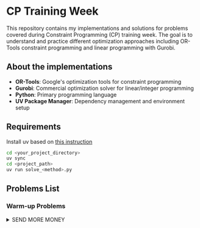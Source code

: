 # CP Training Week

This repository contains my implementations and solutions for problems covered during Constraint Programming (CP) training week. The goal is to understand and practice different optimization approaches including OR-Tools constraint programming and linear programming with Gurobi.

## About the implementations

- **OR-Tools**: Google's optimization tools for constraint programming
- **Gurobi**: Commercial optimization solver for linear/integer programming
- **Python**: Primary programming language
- **UV Package Manager**: Dependency management and environment setup

## Requirements

Install uv based on [this instruction](https://docs.astral.sh/uv/getting-started/installation/)

```bash
cd <your_project_directory>
uv sync
cd <project_path>
uv run solve_<method>.py
```

## Problems List

### Warm-up Problems

<!-- hide/unhide -->

<details>
<summary>SEND MORE MONEY</summary>
This is a cryptarithmetic puzzle where each letter represents a unique digit.

The goal is to find the digit for each letter such that the equation is satisfied.

This is a classic cryptarithmetic puzzle where each letter represents a unique digit from 0-9. The goal is to find the digit assignment that makes the arithmetic equation valid.

```
  SEND
+ MORE
------
 MONEY
```

The detailed problem [here](/01_money/problem.md).

Both OR-Tools and Gurobi can be used to solve this problem. The key difference is in CP modeling, we have the "AllDifferent" constraint to ensure all letters are assigned different digits. In Linear Programming (LP), we need to model the uniqueness constraint explicitly using sum of the binary variables equal to 1.

Read more about the CP implementation details [here](/01_money/solve_cp.py).

Read more about the ILP implementation details [here](/01_money/solve_ilp.py).

</details>